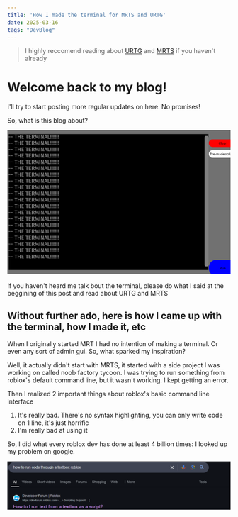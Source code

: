 ```yaml
---
title: 'How I made the terminal for MRTS and URTG'
date: 2025-03-16
tags: "DevBlog"
---
```


> I highly reccomend reading about [URTG](https://goobismoobis.github.io/GoobisBlog/2025/03/16/HeyGithub.html) and [MRTS](https://goobismoobis.github.io/GoobisBlog/2024/08/25/FirstDevblog.html) if you haven't already

# Welcome back to my blog!

I'll try to start posting more regular updates on here. No promises!

So, what is this blog about?

![THE TERMINAL!](https://raw.githubusercontent.com/GoobisMoobis/GoobisBlog/refs/heads/my-pages/images/theterminalwithintroductioncomments.png)

If you haven't heard me talk bout the terminal, please do what I said at the beggining of this post and read about URTG and MRTS

## Without further ado, here is how I came up with the terminal, how I made it, etc

When I originally started MRT I had no intention of making a terminal. Or even any sort of admin gui. So, what sparked my inspiration?

Well, it actually didn't start with MRTS, it started with a side project I was working on called noob factory tycoon. I was trying to run something from roblox's default command line, but it wasn't working. I kept getting an error.

Then I realized 2 important things about roblox's basic command line interface

1. It's really bad. There's no syntax highlighting, you can only write code on 1 line, it's just horrific
2. I'm really bad at using it

So, I did what every roblox dev has done at least 4 billion times: I looked up my problem on google.

![Google search: how to run code through a textbox roblox](https://raw.githubusercontent.com/GoobisMoobis/GoobisBlog/refs/heads/my-pages/images/loadstringrobloxsearch.png)
